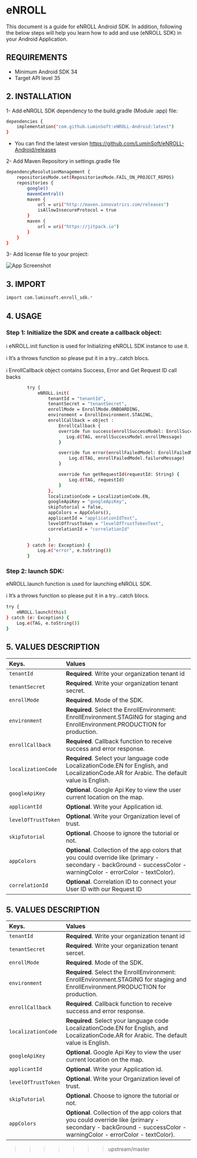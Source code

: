 

# eNROLL 

This document is a guide for eNROLL Android SDK. In addition, following the below steps will help you learn how to add and use (eNROLL SDK) in your Android Application.



## REQUIREMENTS

- Minimum Android SDK 34
- Target API level 35


## 2. INSTALLATION

1-  Add eNROLL SDK dependency to the build.gradle (Module :app) file:

```bash
dependencies {
    implementation("com.github.LuminSoft:eNROLL-Android:latest")
}
```

- You can find the latest version  https://github.com/LuminSoft/eNROLL-Android/releases


2- Add Maven Repository in settings.gradle file

```bash
dependencyResolutionManagement {
    repositoriesMode.set(RepositoriesMode.FAIL_ON_PROJECT_REPOS)
    repositories {
        google()
        mavenCentral()
        maven {
            url = uri("http://maven.innovatrics.com/releases")
            isAllowInsecureProtocol = true
        }
        maven {
            url = uri("https://jitpack.io")
        }
    }
}
```




3- Add license file to your project:

![App Screenshot](https://lumin-soft.gitbook.io/~gitbook/image?url=https%3A%2F%2F3826285197-files.gitbook.io%2F%7E%2Ffiles%2Fv0%2Fb%2Fgitbook-x-prod.appspot.com%2Fo%2Fspaces%252FGM6tCcdsukNbOigN9U2m%252Fuploads%252FidXQqrhFFiMjXmehyKng%252FScreen%2520Shot%25202024-03-24%2520at%252010.41.22%2520AM.png%3Falt%3Dmedia%26token%3Dde6d2485-8d25-46fc-967b-2d875011f6cd&width=768&dpr=4&quality=100&sign=a4cdc785&sv=1)

## 3. IMPORT

```bash
import com.luminsoft.enroll_sdk.*
```

## 4. USAGE

### Step 1: Initialize the SDK and create a callback object:


ℹ️ eNROLL.init function is used for Initializing eNROLL SDK instance to use it.

ℹ️ It’s a throws function so please put it in a try…catch blocs.

ℹ️ EnrollCallback object contains Success, Error  and Get Request ID call backs

```bash
        try {
            eNROLL.init(
                tenantId = "tenantId",
                tenantSecret = "tenantSecret",
                enrollMode = EnrollMode.ONBOARDING,
                environment = EnrollEnvironment.STAGING,
                enrollCallback = object :
                    EnrollCallback {
                    override fun success(enrollSuccessModel: EnrollSuccessModel) {
                       Log.d(TAG, enrollSuccessModel.enrollMessage)
                    }

                    override fun error(enrollFailedModel: EnrollFailedModel) {
                        Log.d(TAG, enrollFailedModel.failureMessage)
                    }

                    override fun getRequestId(requestId: String) {
                        Log.d(TAG, requestId)
                    }
                },
                localizationCode = LocalizationCode.EN,
                googleApiKey = "googleApiKey",
                skipTutorial = false,
                appColors = AppColors(),
                applicantId = "applicationIdText",
                levelOfTrustToken = "levelOfTrustTokenText",
                correlationId = "correlationId"

                )
        } catch (e: Exception) {
            Log.e("error", e.toString())
        }
```


### Step 2: launch SDK:


eNROLL.launch function is used for launching eNROLL SDK.

ℹ️ It’s a throws function so please put it in a try…catch blocs.

```bash
try {
    eNROLL.launch(this)
} catch (e: Exception) {
    Log.e(TAG, e.toString())
}
```


## 5. VALUES DESCRIPTION


| Keys.     | Values                                                                                                                                                             |
| :-------- |:-------------------------------------------------------------------------------------------------------------------------------------------------------------------|
| `tenantId` | **Required**. Write your organization tenant id                                                                                                                    |
| `tenantSecret` | **Required**. Write your organization tenant secret.                                                                                                               |
| `enrollMode`       | **Required**. Mode of the SDK.                                                                                                                                     |
| `environment`      | **Required**. Select the EnrollEnvironment: EnrollEnvironment.STAGING  for staging and EnrollEnvironment.PRODUCTION for production.                                |
| `enrollCallback`   | **Required**. Callback function to receive success and error response.                                                                                             |
| `localizationCode` | **Required**. Select your language code LocalizationCode.EN for English, and LocalizationCode.AR for Arabic. The default value is English.                         |
| `googleApiKey` | **Optional**. Google Api Key to view the user current location on the map.                                                                                         |
| `applicantId` | **Optional**. Write your Application id.                                                                                                                           |
| `levelOfTrustToken` | **Optional**. Write your Organization level of trust.                                                                                                              |
| `skipTutorial` | **Optional**. Choose to ignore the tutorial or not.                                                                                                                |
| `appColors` | **Optional**. Collection of the app colors that you could override like (primary - secondary - backGround - successColor - warningColor - errorColor - textColor). |
| `correlationId` | **Optional**. Correlation ID to connect your User ID with our Request ID                                                                                           |










## 5. VALUES DESCRIPTION




| Keys.     |  Values                |
| :-------- | :------------------------- |
| `tenantId` | **Required**. Write your organization tenant id|
| `tenantSecret` | **Required**. Write your organization tenant sercet. |
| `enrollMode`       | **Required**. Mode of the SDK. |
| `environment`      | **Required**. Select the EnrollEnvironment: EnrollEnvironment.STAGING  for staging and EnrollEnvironment.PRODUCTION for production.|
| `enrollCallback`   | **Required**. Callback function to receive success and error response. |
| `localizationCode` | **Required**. Select your language code LocalizationCode.EN for English, and LocalizationCode.AR for Arabic. The default value is English. |
| `googleApiKey` | **Optional**. Google Api Key to view the user current location on the map. |
| `applicantId` | **Optional**. Write your Application id. |
| `levelOfTrustToken` | **Optional**. Write your Organization level of trust. |
| `skipTutorial` | **Optional**. Choose to ignore the tutorial or not.|
| `appColors` | **Optional**. Collection of the app colors that you could override like (primary - secondary - backGround - successColor - warningColor - errorColor - textColor). |

>>>>>>> upstream/master



